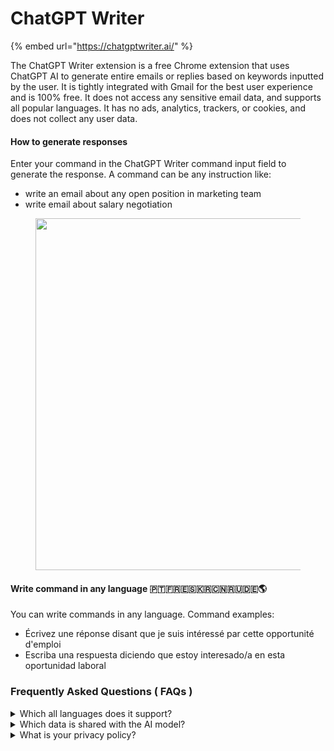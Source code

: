 # ChatGPT Writer

{% embed url="https://chatgptwriter.ai/" %}

The ChatGPT Writer extension is a free Chrome extension that uses ChatGPT AI to generate entire emails or replies based on keywords inputted by the user. It is tightly integrated with Gmail for the best user experience and is 100% free. It does not access any sensitive email data, and supports all popular languages. It has no ads, analytics, trackers, or cookies, and does not collect any user data.

#### How to generate responses <a href="#how-to-use" id="how-to-use"></a>

Enter your command in the ChatGPT Writer command input field to generate the response. A command can be any instruction like:

* write an email about any open position in marketing team
* write email about salary negotiation

<figure><img src="https://chatgptwriter.ai/_next/image?url=%2F_next%2Fstatic%2Fmedia%2Fenter_command.cc368f2a.jpg&#x26;w=1920&#x26;q=75" alt="" width="563"><figcaption></figcaption></figure>

#### Write command in any language 🇵🇹🇫🇷🇪🇸🇰🇷🇨🇳🇷🇺🇩🇪🌎

You can write commands in any language. Command examples:

* Écrivez une réponse disant que je suis intéressé par cette opportunité d'emploi
* Escriba una respuesta diciendo que estoy interesado/a en esta oportunidad laboral

### Frequently Asked Questions ( FAQs ) <a href="#viewer-1vq5t" id="viewer-1vq5t"></a>

<details>

<summary>Which all languages does it support?</summary>

All popular languages. Just mention the language in the text prompt. For example: "Write an email in German language about internship opportunity."

</details>

<details>

<summary>Which data is shared with the AI model?</summary>

When writing a new email, the data sent is the user prompt. When replying to an email, the data sent is the previous email text content (which can be edited to remove sensitive information) and the user prompt.

</details>

<details>

<summary>What is your privacy policy?</summary>

Your emails or any other messages are not saved on our servers. Context of email or message is solely used for the purpose of generating the response and nothing else. Furthermore, we value your privacy and refrain from using any third-party cookies, trackers, etc.

</details>
